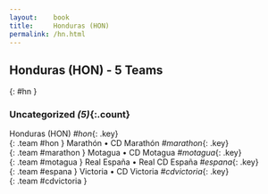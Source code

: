 ```yaml
---
layout:    book
title:     Honduras (HON)
permalink: /hn.html
---
```


## Honduras (HON) - 5 Teams
{: #hn }





### Uncategorized _(5)_{:.count}

Honduras  (HON) _#hon_{: .key} <br>
{: .team #hon }
Marathón • CD Marathón  _#marathon_{: .key} <br>
{: .team #marathon }
Motagua • CD Motagua  _#motagua_{: .key} <br>
{: .team #motagua }
Real España • Real CD España  _#espana_{: .key} <br>
{: .team #espana }
Victoria • CD Victoria  _#cdvictoria_{: .key} <br>
{: .team #cdvictoria }


 
